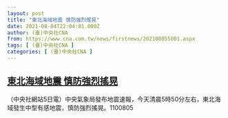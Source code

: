 ```yaml
---
layout: post
title: "東北海域地震 慎防強烈搖晃"
date: 2021-08-04T22:04:01.000Z
author: (臺)中央社CNA
from: https://www.cna.com.tw/news/firstnews/202108055001.aspx
tags: [ (臺)中央社CNA ]
categories: [ (臺)中央社CNA ]
---
```

<!--1628114641000-->
[東北海域地震 慎防強烈搖晃](https://www.cna.com.tw/news/firstnews/202108055001.aspx)
------

<div>
<div></div><div class="paragraph"><p>（中央社網站5日電）中央氣象局發布地震速報，今天清晨5時50分左右，東北海域發生中型有感地震，慎防強烈搖晃。1100805</p></div>
</div>
